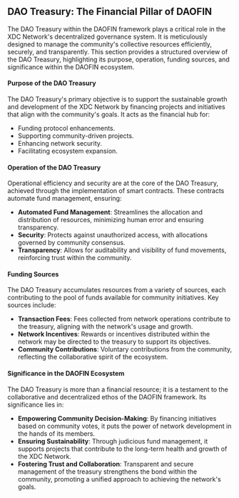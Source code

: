 ## DAO Treasury: The Financial Pillar of DAOFIN

The DAO Treasury within the DAOFIN framework plays a critical role in the XDC Network's decentralized governance system. It is meticulously designed to manage the community's collective resources efficiently, securely, and transparently. This section provides a structured overview of the DAO Treasury, highlighting its purpose, operation, funding sources, and significance within the DAOFIN ecosystem.

#### Purpose of the DAO Treasury

The DAO Treasury's primary objective is to support the sustainable growth and development of the XDC Network by financing projects and initiatives that align with the community's goals. It acts as the financial hub for:

-   Funding protocol enhancements.
-   Supporting community-driven projects.
-   Enhancing network security.
-   Facilitating ecosystem expansion.

#### Operation of the DAO Treasury

Operational efficiency and security are at the core of the DAO Treasury, achieved through the implementation of smart contracts. These contracts automate fund management, ensuring:

-   **Automated Fund Management**: Streamlines the allocation and distribution of resources, minimizing human error and ensuring transparency.
-   **Security**: Protects against unauthorized access, with allocations governed by community consensus.
-   **Transparency**: Allows for auditability and visibility of fund movements, reinforcing trust within the community.

#### Funding Sources

The DAO Treasury accumulates resources from a variety of sources, each contributing to the pool of funds available for community initiatives. Key sources include:

-   **Transaction Fees**: Fees collected from network operations contribute to the treasury, aligning with the network's usage and growth.
-   **Network Incentives**: Rewards or incentives distributed within the network may be directed to the treasury to support its objectives.
-   **Community Contributions**: Voluntary contributions from the community, reflecting the collaborative spirit of the ecosystem.

#### Significance in the DAOFIN Ecosystem

The DAO Treasury is more than a financial resource; it is a testament to the collaborative and decentralized ethos of the DAOFIN framework. Its significance lies in:

-   **Empowering Community Decision-Making**: By financing initiatives based on community votes, it puts the power of network development in the hands of its members.
-   **Ensuring Sustainability**: Through judicious fund management, it supports projects that contribute to the long-term health and growth of the XDC Network.
-   **Fostering Trust and Collaboration**: Transparent and secure management of the treasury strengthens the bond within the community, promoting a unified approach to achieving the network's goals.



